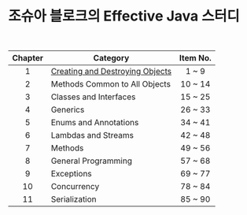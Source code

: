 # 조슈아 블로크의 Effective Java 스터디

<br/>

| Chapter | Category                                                                                           	| Item No. 	|
|:-------:|----------------------------------------------------------------------------------------------------	|:--------:	|
|    1    | [Creating and Destroying Objects](https://github.com/sgc109/effective-java-study/tree/master/ch01) 	|   1 ~ 9  	|
|    2    | Methods Common to All Objects                                                                      	|  10 ~ 14 	|
|    3    | Classes and Interfaces                                                                             	|  15 ~ 25 	|
|    4    | Generics                                                                                           	|  26 ~ 33 	|
|    5    | Enums and Annotations                                                                              	|  34 ~ 41 	|
|    6    | Lambdas and Streams                                                                                	|  42 ~ 48 	|
|    7    | Methods                                                                                            	|  49 ~ 56 	|
|    8    | General Programming                                                                                	|  57 ~ 68 	|
|    9    | Exceptions                                                                                         	|  69 ~ 77 	|
|    10   | Concurrency                                                                                        	|  78 ~ 84 	|
|    11   | Serialization                                                                                      	|  85 ~ 90 	|
